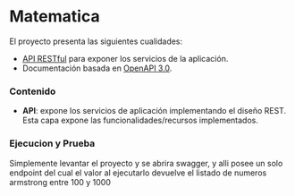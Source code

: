 # Matematica
El proyecto presenta las siguientes cualidades:

* [API RESTful](https://docs.microsoft.com/en-us/azure/architecture/best-practices/api-design) para exponer los servicios de la aplicación.
* Documentación basada en [OpenAPI 3.0](https://docs.microsoft.com/en-us/aspnet/core/tutorials/getting-started-with-swashbuckle?view=aspnetcore-6.0&tabs=visual-studio).

### Contenido

- **API**: expone los servicios de aplicación implementando el diseño REST. Esta capa expone las funcionalidades/recursos implementados.

### Ejecucion y Prueba
Simplemente levantar el proyecto y se abrira swagger, y alli posee un solo endpoint del cual el valor al ejecutarlo devuelve el listado de numeros armstrong entre 100 y 1000
